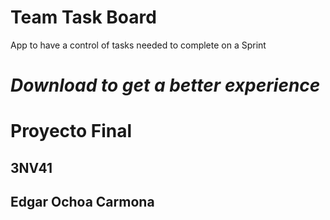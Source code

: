 # Team Task Board
App to have a control of tasks needed to complete on a Sprint
# *Download to get a better experience*

# Proyecto Final
## 3NV41 
## Edgar Ochoa Carmona
